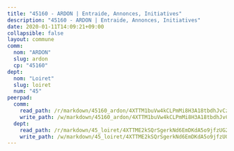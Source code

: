 ```yaml
---
title: "45160 - ARDON | Entraide, Annonces, Initiatives"
description: "45160 - ARDON | Entraide, Annonces, Initiatives"
date: 2020-01-11T14:09:21+09:00
collapsible: false
layout: commune
comm:
  nom: "ARDON"
  slug: ardon
  cp: "45160"
dept:
  nom: "Loiret"
  slug: loiret
  num: "45"
peerpad:
  comm:
    read_path: /r/markdown/45160_ardon/4XTTM1buVw4kCLPmMi8H3A18tbdhJvCzHCjdW71MsVzfie6uC
    write_path: /w/markdown/45160_ardon/4XTTM1buVw4kCLPmMi8H3A18tbdhJvCzHCjdW71MsVzfie6uC-K3TgUKyhRjuESVVceV5mRAj3xKp6RvnGSUSSx1CkEE9D5HwK7X46tNcyMEnZwbiMMy5kbBayMX4Vxk89RdukxL6EH2FWRAHN8hSeWrdi1kLNRMQnAnBYWKbNgSrDiJFNPBcK2Cjg
  dept:
    read_path: /r/markdown/45_loiret/4XTTME2kSQrSgerkNd6EmDKdA5o9jfzUG2SAG8C2qVYb3YXN4
    write_path: /w/markdown/45_loiret/4XTTME2kSQrSgerkNd6EmDKdA5o9jfzUG2SAG8C2qVYb3YXN4-K3TgULpEDoP6p5UphGUnEGQQDb2AQTj81Z2trE1ZVsdtBZSXUbkVLE9oEias3DdMz5vmgxRH8ErfnuyVj2VYfJxxhBMoq5ZxQCDrb2jTVFkww5uEThgDKwT8pF9LfJGTpqNraKjJ
---
```



